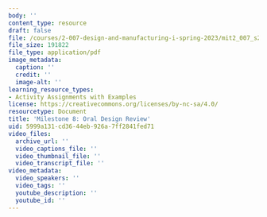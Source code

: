 ```yaml
---
body: ''
content_type: resource
draft: false
file: /courses/2-007-design-and-manufacturing-i-spring-2023/mit2_007_s23_ms08.pdf
file_size: 191822
file_type: application/pdf
image_metadata:
  caption: ''
  credit: ''
  image-alt: ''
learning_resource_types:
- Activity Assignments with Examples
license: https://creativecommons.org/licenses/by-nc-sa/4.0/
resourcetype: Document
title: 'Milestone 8: Oral Design Review'
uid: 5999a131-cd36-44eb-926a-7ff2841fed71
video_files:
  archive_url: ''
  video_captions_file: ''
  video_thumbnail_file: ''
  video_transcript_file: ''
video_metadata:
  video_speakers: ''
  video_tags: ''
  youtube_description: ''
  youtube_id: ''
---
```

